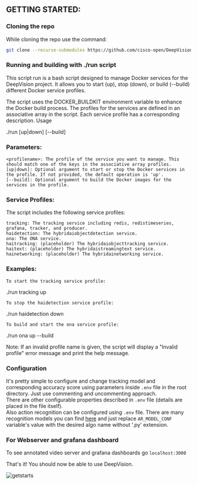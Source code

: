 ## GETTING STARTED:

### Cloning the repo

While cloning the repo use the command:
```bash
git clone --recurse-submodules https://github.com/cisco-open/DeepVision.git
```

### Running  and building with ./run script
This script run is a bash script designed to manage Docker services for the DeepVision project. It allows you to start (up), stop (down), or build (--build) different Docker service profiles.

The script uses the DOCKER_BUILDKIT environment variable to enhance the Docker build process. The profiles for the services are defined in an associative array in the script. Each service profile has a corresponding description.
Usage

./run <profilename> [up|down] [--build]

### Parameters:

    <profilename>: The profile of the service you want to manage. This should match one of the keys in the associative array profiles.
    [up|down]: Optional argument to start or stop the Docker services in the profile. If not provided, the default operation is 'up'.
    [--build]: Optional argument to build the Docker images for the services in the profile.

### Service Profiles:

The script includes the following service profiles:

    tracking: The tracking service including redis, redistimeseries, grafana, tracker, and producer.
    haidetection: The hybridaiobjectdetection service.
    ona: The ONA service.
    haitracking: (placeholder) The hybridaiobjecttracking service.
    haitext: (placeholder) The hybridaistreamingtext service.
    hainetworking: (placeholder) The hybridainetworking service.

### Examples:

    To start the tracking service profile:

./run tracking up

    To stop the haidetection service profile:

./run haidetection down

    To build and start the ona service profile:

./run ona up --build

Note: If an invalid profile name is given, the script will display a "Invalid profile" error message and print the help message.

### Configuration
It's pretty simple to configure and change tracking model and corresponding accuracy score using parameters inside `.env` file in the root directory. Just use commenting and uncommenting approach.  
There are other configurable properties described in `.env` file (details are placed in the file itself).  
Also action recognition can be configured using `.env` file. There are many recognition models you can find [here](https://github.com/open-mmlab/mmaction2/tree/main/configs/recognition) and just replace `AR_MODEL_CONF` variable's value with the desired algo name without '.py' extension.  

### For Webserver and grafana dashboard

To see annotated video server and grafana dashboards go
`localhost:3000`

That's it! You should now be able to use DeepVision.  

![getstarts](images/getstarts.gif)